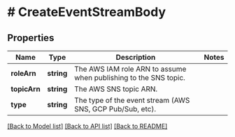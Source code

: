 # # CreateEventStreamBody

## Properties

Name | Type | Description | Notes
------------ | ------------- | ------------- | -------------
**roleArn** | **string** | The AWS IAM role ARN to assume when publishing to the SNS topic. |
**topicArn** | **string** | The AWS SNS topic ARN. |
**type** | **string** | The type of the event stream (AWS SNS, GCP Pub/Sub, etc). |

[[Back to Model list]](../../README.md#models) [[Back to API list]](../../README.md#endpoints) [[Back to README]](../../README.md)
